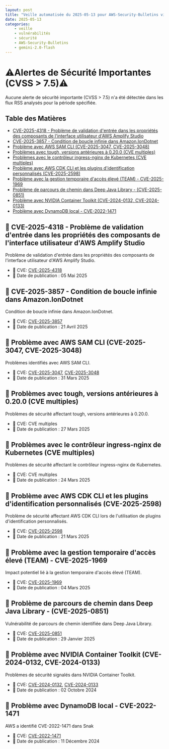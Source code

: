 ```yaml
---
layout: post
title: "Veille automatisée du 2025-05-13 pour AWS-Security-Bulletins via Gemini gemini-2.0-flash"
date: 2025-05-13
categories:
    - veille
    - vulnérabilités
    - sécurité
    - AWS-Security-Bulletins
    - gemini-2.0-flash
---
```

# ⚠️Alertes de Sécurité Importantes (CVSS > 7.5)⚠️
Aucune alerte de sécurité importante (CVSS > 7.5) n'a été détectée dans les flux RSS analysés pour la période spécifiée.

## Table des Matières

*   [CVE-2025-4318 - Problème de validation d'entrée dans les propriétés des composants de l'interface utilisateur d'AWS Amplify Studio](https://aws.amazon.com/security/security-bulletins/AWS-2025-010/)
*   [CVE-2025-3857 - Condition de boucle infinie dans Amazon.IonDotnet](https://aws.amazon.com/security/security-bulletins/AWS-2025-009/)
*   [Problème avec AWS SAM CLI (CVE-2025-3047, CVE-2025-3048)](https://aws.amazon.com/security/security-bulletins/AWS-2025-008/)
*   [Problèmes avec tough, versions antérieures à 0.20.0 (CVE multiples)](https://aws.amazon.com/security/security-bulletins/AWS-2025-007/)
*   [Problèmes avec le contrôleur ingress-nginx de Kubernetes (CVE multiples)](https://aws.amazon.com/security/security-bulletins/AWS-2025-006/)
*   [Problème avec AWS CDK CLI et les plugins d'identification personnalisés (CVE-2025-2598)](https://aws.amazon.com/security/security-bulletins/AWS-2025-005/)
*   [Problème avec la gestion temporaire d'accès élevé (TEAM) - CVE-2025-1969](https://aws.amazon.com/security/security-bulletins/AWS-2025-004/)
*   [Problème de parcours de chemin dans Deep Java Library - (CVE-2025-0851)](https://aws.amazon.com/security/security-bulletins/AWS-2025-003/)
*   [Problème avec NVIDIA Container Toolkit (CVE-2024-0132, CVE-2024-0133)](https://aws.amazon.com/security/security-bulletins/AWS-2024-010/)
*   [Problème avec DynamoDB local - CVE-2022-1471](https://aws.amazon.com/security/security-bulletins/AWS-2024-014/)

## 🚨 CVE-2025-4318 - Problème de validation d'entrée dans les propriétés des composants de l'interface utilisateur d'AWS Amplify Studio
Problème de validation d'entrée dans les propriétés des composants de l'interface utilisateur d'AWS Amplify Studio.

*   🐛 CVE: [CVE-2025-4318](https://www.cve.org/CVERecord?id=CVE-2025-4318)
*   📅 Date de publication : 05 Mai 2025

## 🚨 CVE-2025-3857 - Condition de boucle infinie dans Amazon.IonDotnet
Condition de boucle infinie dans Amazon.IonDotnet.

*   🐛 CVE: [CVE-2025-3857](https://www.cve.org/CVERecord?id=CVE-2025-3857)
*   📅 Date de publication : 21 Avril 2025

## 🚨 Problème avec AWS SAM CLI (CVE-2025-3047, CVE-2025-3048)
Problèmes identifiés avec AWS SAM CLI.

*   🐛 CVE: [CVE-2025-3047](https://www.cve.org/CVERecord?id=CVE-2025-3047), [CVE-2025-3048](https://www.cve.org/CVERecord?id=CVE-2025-3048)
*   📅 Date de publication : 31 Mars 2025

## 🚨 Problèmes avec tough, versions antérieures à 0.20.0 (CVE multiples)
Problèmes de sécurité affectant tough, versions antérieures à 0.20.0.

*   🐛 CVE: CVE multiples
*   📅 Date de publication : 27 Mars 2025

## 🚨 Problèmes avec le contrôleur ingress-nginx de Kubernetes (CVE multiples)
Problèmes de sécurité affectant le contrôleur ingress-nginx de Kubernetes.

*   🐛 CVE: CVE multiples
*   📅 Date de publication : 24 Mars 2025

## 🚨 Problème avec AWS CDK CLI et les plugins d'identification personnalisés (CVE-2025-2598)
Problème de sécurité affectant AWS CDK CLI lors de l'utilisation de plugins d'identification personnalisés.

*   🐛 CVE: [CVE-2025-2598](https://www.cve.org/CVERecord?id=CVE-2025-2598)
*   📅 Date de publication : 21 Mars 2025

## 🚨 Problème avec la gestion temporaire d'accès élevé (TEAM) - CVE-2025-1969
Impact potentiel lié à la gestion temporaire d'accès élevé (TEAM).

*   🐛 CVE: [CVE-2025-1969](https://www.cve.org/CVERecord?id=CVE-2025-1969)
*   📅 Date de publication : 04 Mars 2025

## 🚨 Problème de parcours de chemin dans Deep Java Library - (CVE-2025-0851)
Vulnérabilité de parcours de chemin identifiée dans Deep Java Library.

*   🐛 CVE: [CVE-2025-0851](https://www.cve.org/CVERecord?id=CVE-2025-0851)
*   📅 Date de publication : 29 Janvier 2025

## 🚨 Problème avec NVIDIA Container Toolkit (CVE-2024-0132, CVE-2024-0133)
Problèmes de sécurité signalés dans NVIDIA Container Toolkit.

*   🐛 CVE: [CVE-2024-0132](https://www.cve.org/CVERecord?id=CVE-2024-0132), [CVE-2024-0133](https://www.cve.org/CVERecord?id=CVE-2024-0133)
*   📅 Date de publication : 02 Octobre 2024

## 🚨 Problème avec DynamoDB local - CVE-2022-1471
AWS a identifié CVE-2022-1471 dans Snak

*   🐛 CVE: [CVE-2022-1471](https://www.cve.org/CVERecord?id=CVE-2022-1471)
*   📅 Date de publication : 11 Décembre 2024
